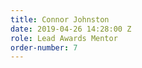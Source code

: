 ```yaml
---
title: Connor Johnston
date: 2019-04-26 14:28:00 Z
role: Lead Awards Mentor
order-number: 7
---
```



